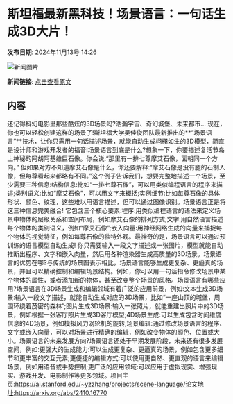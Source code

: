 # 斯坦福最新黑科技！场景语言：一句话生成3D大片！

**发布日期**: 2024年11月13号 14:26

![新闻图片](https://pic.chinaz.com/picmap/thumb/202304031413484559_0.jpg)

**新闻链接**: [点击查看原文](https://www.aibase.com/zh/news/13203)

## 内容

还记得科幻电影里那些酷炫的3D场景吗?浩瀚宇宙、奇幻城堡、未来都市... 现在，你也可以轻松创建这样的场景了!斯坦福大学吴佳俊团队最新推出的**“场景语言”**技术，让你只需用一句话描述场景，就能自动生成栩栩如生的3D模型，简直是设计师和游戏开发者的福音!场景语言到底是什么?想象一下，你要描述复活节岛上神秘的阿胡阿基维巨石像。你会说:“那里有一排七尊摩艾石像，面朝同一个方向。” 但如果对方不知道摩艾石像是什么，你还要解释:“摩艾石像是没有腿的石制人像，但每尊看起来都略有不同。”这个例子告诉我们，想要完整地描述一个场景，至少需要三种信息:结构信息:比如“一排七尊石像”，可以用类似编程语言的程序来描述;类别语义:比如“摩艾石像”，可以用文字来概括;实例细节:比如每尊石像的具体形状、颜色、纹理，这些难以用语言描述，但可以通过图像识别。场景语言正是将这三种信息完美融合! 它包含三个核心要素:程序:用类似编程语言的语法来定义场景中物体的层级关系和空间布局，例如摩艾石像的排列方式;文字:用自然语言描述每个物体的类别语义，例如“摩艾石像”;嵌入向量:用神经网络生成的向量来捕捉每个物体的视觉特征，例如每尊石像的独特外观。最神奇的是，场景语言可以通过预训练的语言模型自动生成! 你只需要输入一段文字描述或一张图片，模型就能自动推断出程序、文字和嵌入向量，然后用各种渲染器生成高质量的3D场景。场景语言的优势在哪?与传统的场景图表示相比，场景语言能够生成更复杂、更逼真的场景，并且可以精确控制和编辑场景结构。例如，你可以用一句话指令修改场景中某个物体的属性，或者添加新的物体，甚至改变整个场景的风格。场景语言有哪些应用?场景语言在3D场景生成和编辑领域有着广泛的应用前景，例如:文本生成3D场景:输入一段文字描述，就能自动生成对应的3D场景，比如“一座山顶的城堡，周围环绕着茂密的森林”;图片生成3D场景:输入一张照片，就能重建出照片中的3D场景，例如根据一张客厅照片生成3D客厅模型;4D场景生成:可以生成包含时间维度信息的4D场景，例如模拟风力涡轮机的旋转;场景编辑:通过修改场景语言的程序、文字或嵌入向量，可以对场景进行精确的编辑，例如改变物体的颜色、位置或大小。场景语言的未来发展方向?场景语言还处于早期发展阶段，未来还有很多发展空间，例如:更强大的生成能力:可以生成更复杂、更逼真的场景，例如包含更多细节和更丰富的交互元素;更便捷的编辑方式:可以使用更自然、更直观的语言来编辑场景，例如用语音或手势控制;更广泛的应用领域:可以应用于虚拟现实、增强现实、游戏开发、电影制作等更多领域。项目主页:https://ai.stanford.edu/~yzzhang/projects/scene-language/论文地址:https://arxiv.org/abs/2410.16770

